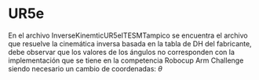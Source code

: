 # UR5e

En el archivo InverseKinemticUR5eITESMTampico se encuentra el archivo que resuelve la cinemática inversa basada en la tabla de DH del fabricante, debe observar que los valores de los ángulos no corresponden con la implementación que se tiene en la competencia Robocup Arm Challenge siendo necesario un cambio de coordenadas:
$\theta$

